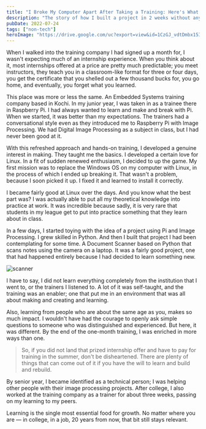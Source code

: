 ```yaml
---
title: "I Broke My Computer Apart After Taking a Training: Here's What I Learned."
description: "The story of how I built a project in 2 weeks without any previous technical knowledge."
pubDate: 2022-07-24
tags: ["non-tech"]
heroImage: "https://drive.google.com/uc?export=view&id=1CzGJ_vdtDmbx15IBzaY3cYoyGQDl8oNh"
---
```

When I walked into the training company I had signed up a month for, I wasn't 
expecting much of an internship experience. When you think about it, most 
internships offered at a price are pretty much predictable; you meet instructors, 
they teach you in a classroom-like format for three or four days, you get the 
certificate that you shelled out a few thousand bucks for, you go home, and 
eventually, you forget what you learned.

This place was more or less the same. An Embedded Systems training company based 
in Kochi. In my junior year, I was taken in as a trainee there in Raspberry Pi. 
I had always wanted to learn and make and break with Pi. When we started, it 
was better than my expectations. The trainers had a conversational style even 
as they introduced me to Raspberry Pi with Image Processing. We had Digital 
Image Processing as a subject in class, but I had never been good at it.

With this refreshed approach and hands-on training, I developed a genuine 
interest in making. They taught me the basics. I developed a certain love for 
Linux. In a fit of sudden renewed enthusiasm, I decided to up the game. My first 
mission was to replace the Windows OS on my computer with Linux, in the process 
of which I ended up breaking it. That wasn't a problem, because I soon picked it 
up. I fixed it and learned to install it correctly.

I became fairly good at Linux over the days. And you know what the best part was? 
I was actually able to put all my theoretical knowledge into practice at work. 
It was incredible because sadly, it is very rare that students in my league get 
to put into practice something that they learn about in class.

In a few days, I started toying with the idea of a project using Pi and Image 
Processing. I grew skilled in Python. And then I built that project I had been 
contemplating for some time. A Document Scanner based on Python that scans notes 
using the camera on a laptop. It was a fairly good project, one that had happened 
entirely because I had decided to learn something new.

![scanner](https://drive.google.com/uc?export=view&id=1pWo_imIk-BIxidzkQr73nSsFBo2Z5rs1)

I have to say, I did not learn everything completely from the institution that 
I went to, or the trainers I listened to. A lot of it was self-taught, and the 
training was an enabler; one that put me in an environment that was all about 
making and creating and learning.

Also, learning from people who are about the same age as you, makes so much 
impact. I wouldn't have had the courage to openly ask simple questions to 
someone who was distinguished and experienced. But here, it was different. By 
the end of the one-month training, I was enriched in more ways than one.

> So, if you did not land that prized internship offer and have to pay for 
training in the summer, don't be disheartened. There are plenty of things that 
can come out of it if you have the will to learn and build and rebuild.

By senior year, I became identified as a technical person; I was helping other 
people with their image processing projects. After college, I also worked at the 
training company as a trainer for about three weeks, passing on my learning to my peers.

Learning is the single most essential food for growth. No matter where you are 
— in college, in a job, 20 years from now, that bit still stays relevant.
